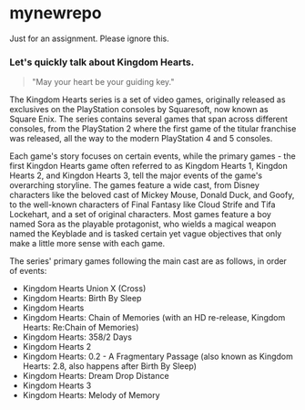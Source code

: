 # mynewrepo
Just for an assignment. Please ignore this.

### Let's quickly talk about Kingdom Hearts.

> "May your heart be your guiding key."

The Kingdom Hearts series is a set of video games, originally released as exclusives on the PlayStation consoles by Squaresoft, now known as Square Enix.
The series contains several games that span across different consoles, from the PlayStation 2 where the first game of the titular franchise was released, all the way to the modern PlayStation 4 and 5 consoles.

Each game's story focuses on certain events, while the primary games - the first Kingdon Hearts game often referred to as Kingdom Hearts 1, Kingdon Hearts 2, and Kingdon Hearts 3, tell the major events of the game's overarching storyline.
The games feature a wide cast, from Disney characters like the beloved cast of Mickey Mouse, Donald Duck, and Goofy, to the well-known characters of Final Fantasy like Cloud Strife and Tifa Lockehart, and a set of original characters.
Most games feature a boy named Sora as the playable protagonist, who wields a magical weapon named the Keyblade and is tasked certain yet vague objectives that only make a little more sense with each game.

The series' primary games following the main cast are as follows, in order of events:
- Kingdom Hearts Union X (Cross)
- Kingdom Hearts: Birth By Sleep
- Kingdom Hearts
- Kingdom Hearts: Chain of Memories (with an HD re-release, Kingdom Hearts: Re:Chain of Memories)
- Kingdom Hearts: 358/2 Days
- Kingdom Hearts 2
- Kingdom Hearts: 0.2 - A Fragmentary Passage (also known as Kingdom Hearts: 2.8, also happens after Birth By Sleep)
- Kingdom Hearts: Dream Drop Distance
- Kingdom Hearts 3
- Kingdom Hearts: Melody of Memory
